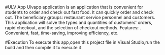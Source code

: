 #ULV App 
Ulvapp application is an application that is convenient for students to order and check out fast food. It can quickly order and check out. The beneficiary groups: restaurant service personnel and customers.
This application will solve the types and quantities of customers' orders, rapid checkout, and the selection of checkout methods.
Features: . Convenient, fast, time-saving, improving efficiency, etc.


#Execution
To execute this app,open this project file in Visual Studio,run the build  and then compile it to execute it

